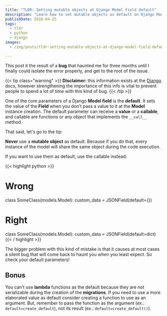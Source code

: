 ```yaml
---
title: "TLDR: Setting mutable objects at Django Model Field default"
description: "Learn how to set mutable objects as default on Django Model Fields properly, and save you a lot of time with debugging"
publishDate: 2018-04-25
tags:
  - tldr
  - python
  - django
images:
  - /img/posts/tldr-setting-mutable-objects-at-django-model-field-default.png

---
```


This post it the result of a **bug** that haunted me for three months until I finally could isolate the error properly, and get to the root of the issue.

{{< tip class="warning" >}}
**Disclaimer:** this information exists at the [Django](https://docs.djangoproject.com/en/2.2/ref/models/fields/#default) docs, however strengthening the importance of this info is vital to prevent people to spend a lot of time with this kind of bug.
{{< /tip >}}

One of the core parameters of a Django **Model field** is the **default**. It sets the value of the **Field** when you don't pass a value to it at the **Model** instance creation. The default parameter can receive a **value** or a **callable**, and callable are functions or any object that implements the `__call__` method.

That said, let's go to the tip:

**Never** use a **mutable object** as default. Because if you do that, every instance of the model will share the same object during the code execution.

If you want to use them as default, use the callable instead:

{{< highlight python >}}
# Wrong
class SomeClass(models.Model):
    custom_data = JSONField(default={})

# Right
class SomeClass(models.Model):
    custom_data = JSONField(default=dict)
{{< / highlight >}}

The bigger problem with this kind of mistake is that it causes at most cases a silent bug that will come back to haunt you when you least expect. So check your default parameters!

## Bonus

You can't use **lambda** functions as the default because they are not serializable during the creation of the **migrations**. If you need to use a more elaborated value as default consider creating a function to use as an argument. But, remember to pass the function as the argument (ex.: `default=create_default`), not its result (ex.: `default=create_default()`).

